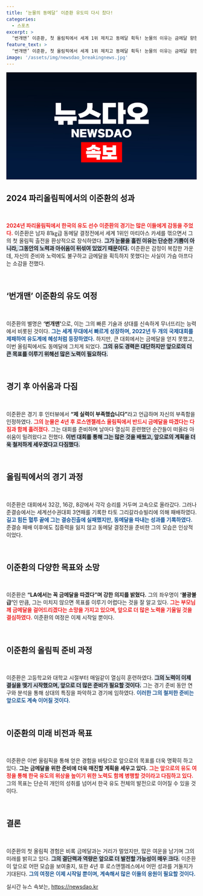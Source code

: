 ```yaml
---
title: ‘눈물의 동메달’ 이준환 유도띠 다시 찼다!
categories:
  - 스포츠
excerpt: >
  ‘번개맨’ 이준환, 첫 올림픽에서 세계 1위 제치고 동메달 획득! 눈물의 이유는 금메달 향한 간절한 의지. 4년 후 LA에서는 반드시 정상 꿈꾼다!
feature_text: >
  ‘번개맨’ 이준환, 첫 올림픽에서 세계 1위 제치고 동메달 획득! 눈물의 이유는 금메달 향한 간절한 의지. 4년 후 LA에서는 반드시 정상 꿈꾼다!
image: '/assets/img/newsdao_breakingnews.jpg'
---
```


<p><img src="/assets/img/newsdao_breakingnews.jpg" alt="implanttips 속보" /></p>

<h2 data-ke-size="size26">2024 파리올림픽에서의 이준환의 성과</h2>

<p data-ke-size="size16">&nbsp;</p>

<p><b><span style="color: #ee2323;">2024년 파리올림픽에서 한국의 유도 선수 이준환의 경기는 많은 이들에게 감동을 주었다.</span></b> 이준환은 남자 81㎏급 동메달 결정전에서 세계 1위인 마티아스 카세를 꺾으면서 그의 첫 올림픽 출전을 환상적으로 장식하였다. <b><span style="background-color: #21538527;">그가 눈물을 흘린 이유는 단순한 기쁨이 아니라, 그동안의 노력과 아쉬움이 뒤섞여 있었기 때문이다.</span></b> 이준환은 감정이 복잡한 가운데, 자신의 준비와 노력에도 불구하고 금메달을 획득하지 못했다는 사실이 가슴 아프다는 소감을 전했다.</p>

<p data-ke-size="size16">&nbsp;</p>

<h2 data-ke-size="size26">‘번개맨’ 이준환의 유도 여정</h2>

<p data-ke-size="size16">&nbsp;</p>

<p>이준환의 별명은 <b>‘번개맨’</b>으로, 이는 그의 빠른 기술과 상대를 신속하게 무너뜨리는 능력에서 비롯된 것이다. <b><span style="color: #1a5490;">그는 세계 무대에서 빠르게 성장하며, 2022년 두 개의 국제대회를 제패하여 유도계에 혜성처럼 등장하였다.</span></b> 하지만, 큰 대회에서는 금메달을 얻지 못했고, 이번 올림픽에서도 동메달에 그치게 되었다. <b><span style="background-color: #21538527;">그의 유도 경력은 대단하지만 앞으로의 더 큰 목표를 이루기 위해선 많은 노력이 필요하다.</span></b> </p>

<p data-ke-size="size16">&nbsp;</p>

<h2 data-ke-size="size26">경기 후 아쉬움과 다짐</h2>

<p data-ke-size="size16">&nbsp;</p>

<p>이준환은 경기 후 인터뷰에서 <b>“제 실력이 부족했습니다”</b>라고 언급하며 자신의 부족함을 인정하였다. <b><span style="color: #ee2323;">그의 눈물은 4년 후 로스앤젤레스 올림픽에서 반드시 금메달을 따겠다는 다짐과 함께 흘려졌다.</span></b> 그는 대회를 준비하며 날마다 열심히 훈련했던 순간들이 떠올라 아쉬움이 밀려왔다고 전했다. <b><span style="background-color: #21538527;">이번 대회를 통해 그는 많은 것을 배웠고, 앞으로의 계획을 더욱 철저하게 세우겠다고 다짐했다.</span></b></p>

<p data-ke-size="size16">&nbsp;</p>

<h2 data-ke-size="size26">올림픽에서의 경기 과정</h2>

<p data-ke-size="size16">&nbsp;</p>

<p>이준환은 대회에서 32강, 16강, 8강에서 각각 승리를 거두며 고속으로 올라갔다. 그러나 준결승에서는 세계선수권대회 3연패를 기록한 타토 그리갈라슈빌리에 의해 패배하였다. <b><span style="color: #1a5490;">길고 힘든 혈투 끝에 그는 결승진출에 실패했지만, 동메달을 따내는 성과를 기록하였다.</span></b> 준결승 패배 이후에도 집중력을 잃지 않고 동메달 결정전을 준비한 그의 모습은 인상적이었다.</p>

<p data-ke-size="size16">&nbsp;</p>

<h2 data-ke-size="size26">이준환의 다양한 목표와 소망</h2>

<p data-ke-size="size16">&nbsp;</p>

<p>이준환은 <b>“LA에서는 꼭 금메달을 따겠다”며 강한 의지를 밝혔다.</b> 그의 좌우명이 <b>‘불광불급’</b>인 만큼, 그는 미치지 않으면 목표를 이루기 어렵다는 것을 잘 알고 있다. <b><span style="color: #ee2323;">그는 부모님께 금메달을 걸어드리겠다는 소망을 가지고 있으며, 앞으로 더 많은 노력을 기울일 것을 결심하였다.</span></b> 이준환의 여정은 이제 시작일 뿐이다.</p>

<p data-ke-size="size16">&nbsp;</p>

<h2 data-ke-size="size26">이준환의 올림픽 준비 과정</h2>

<p data-ke-size="size16">&nbsp;</p>

<p>이준환은 고등학교와 대학교 시절부터 매일같이 열심히 훈련하였다. <b><span style="background-color: #21538527;">그의 노력이 이제 결실을 맺기 시작했으며, 앞으로 더 많은 준비가 필요할 것이다.</span></b> 그는 경기 준비 동안 연구와 분석을 통해 상대의 특징을 파악하고 경기에 임하였다. <b><span style="color: #1a5490;">이러한 그의 철저한 준비는 앞으로도 계속 이어질 것이다.</span></b> </p>

<p data-ke-size="size16">&nbsp;</p>

<h2 data-ke-size="size26">이준환의 미래 비전과 목표</h2>

<p data-ke-size="size16">&nbsp;</p>

<p>이준환은 이번 올림픽을 통해 얻은 경험을 바탕으로 앞으로의 목표를 더욱 명확히 하고 있다. <b>그는 금메달을 위한 준비에 더욱 매진할 계획을 세우고 있다.</b> <b><span style="color: #ee2323;">그는 앞으로의 유도 여정을 통해 한국 유도의 위상을 높이기 위한 노력도 함께 병행할 것이라고 다짐하고 있다.</span></b> 그의 목표는 단순히 개인의 성취를 넘어서 한국 유도 전체의 발전으로 이어질 수 있을 것이다.</p>

<p data-ke-size="size16">&nbsp;</p>

<h2 data-ke-size="size26">결론</h2>

<p data-ke-size="size16">&nbsp;</p>

<p>이준환의 첫 올림픽 경험은 비록 금메달과는 거리가 멀었지만, 많은 여운을 남기며 그의 미래를 밝히고 있다. <b><span style="background-color: #21538527;">그의 결단력과 역량은 앞으로 더 발전할 가능성이 매우 크다.</span></b> 이준환이 앞으로 어떤 모습을 보여줄지, 또한 4년 후 로스앤젤레스에서 어떤 성과를 거둘지가 기대된다. <b><span style="color: #1a5490;">그의 여정은 이제 시작일 뿐이며, 계속해서 많은 이들의 응원이 필요할 것이다.</span></b></p>
실시간 뉴스 속보는, <a href="https://newsdao.kr" rel="dofollow">https://newsdao.kr</a>


